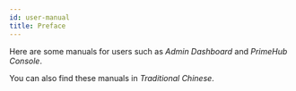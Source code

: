 ```yaml
---
id: user-manual
title: Preface
---
```


Here are some manuals for users such as *Admin Dashboard* and *PrimeHub Console*.

You can also find these manuals in *Traditional Chinese*.
